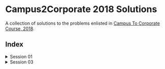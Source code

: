 # Campus2Corporate 2018 Solutions

A collection of solutions to the problems enlisted in [Campus To Corporate Course, 2018](https://github.com/sunnypatel165/c2c2018).

## Index

<details>
    <summary>Session 01</summary>

1. [Calculator](Session01#calculator-)

</details>

<details>
    <summary>Session 03</summary>

1. [Phone Emulator](Session03#phoneemulator-)
2. [2D Point](Session03#2dpoint-)
3. [Math Util](Session03#mathutil-)
4. [Search Methods](Session03#searchmethods-)

</details>
